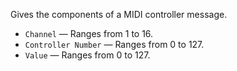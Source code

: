 Gives the components of a MIDI controller message. 

   - `Channel` — Ranges from 1 to 16. 
   - `Controller Number` — Ranges from 0 to 127. 
   - `Value` — Ranges from 0 to 127. 

